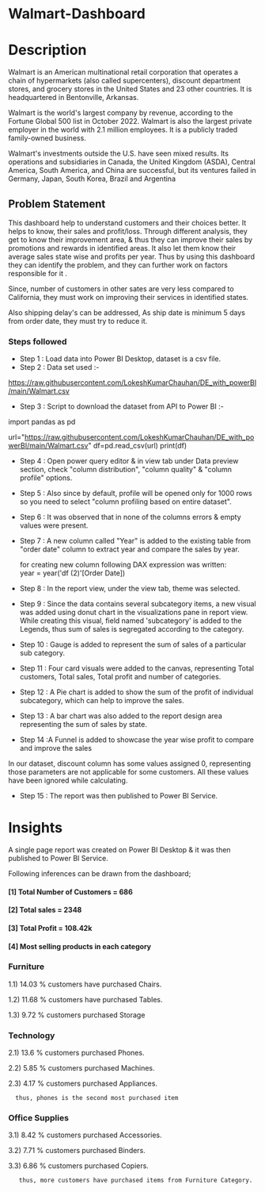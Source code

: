 # Walmart-Dashboard

# Description

Walmart is an American multinational retail corporation that operates a chain of hypermarkets (also called supercenters), discount department stores, and grocery stores in the United States and 23 other countries. It is headquartered in Bentonville, Arkansas.

Walmart is the world's largest company by revenue, according to the Fortune Global 500 list in October 2022. Walmart is also the largest private employer in the world with 2.1 million employees. It is a publicly traded family-owned business.

Walmart's investments outside the U.S. have seen mixed results. Its operations and subsidiaries in Canada, the United Kingdom (ASDA), Central America, South America, and China are successful, but its ventures failed in Germany, Japan, South Korea, Brazil and Argentina


## Problem Statement

This dashboard help to understand customers and their choices better. It helps to  know, their sales and profit/loss. Through different analysis, they get to know their improvement area, & thus they can improve their sales by promotions and rewards in identified areas. It also let them know their average sales state wise and profits per year. Thus by using this dashboard they can identify the problem, and they can further work on factors responsible for it .

Since, number of customers in other sates are very less compared to California, they must work on improving their services in identified states. 

Also shipping delay's can be addressed, As ship date is minimum 5 days from order date, they must try to reduce it.

### Steps followed 

- Step 1 : Load data into Power BI Desktop, dataset is a csv file.
- Step 2 : Data set used :-                                                        

https://raw.githubusercontent.com/LokeshKumarChauhan/DE_with_powerBI/main/Walmart.csv 

- Step 3 : Script to download the dataset from API to Power BI :-
      
import pandas as pd

url="https://raw.githubusercontent.com/LokeshKumarChauhan/DE_with_powerBI/main/Walmart.csv"
df=pd.read_csv(url)
print(df)

- Step 4 : Open power query editor & in view tab under Data preview section, check "column distribution", "column quality" & "column profile" options.
- Step 5 : Also since by default, profile will be opened only for 1000 rows so you need to select "column profiling based on entire dataset".
- Step 6 : It was observed that in none of the columns errors & empty values were present. 
- Step 7 : A new column called "Year" is added to the existing table from "order date" column to extract year and compare the sales by year.
  
   for creating new column following DAX expression was written:          
           year = year('df (2)'[Order Date])

- Step 8 : In the report view, under the view tab, theme was selected.
- Step 9 : Since the data contains several subcategory items, a new visual was added using donut chart in the visualizations pane in report view. While creating this visual, field named 'subcategory' is added to the Legends, thus sum of sales is segregated according to the category. 
- Step 10 : Gauge is added to represent the sum of sales of a particular sub category.  
- Step 11 : Four card visuals were added to the canvas, representing Total customers, Total sales, Total profit and number of categories.
- Step 12 : A Pie chart is added to show the sum  of the profit of individual subcategory, which can help to improve the sales.
- Step 13 : A bar chart was also added to the report design area representing the sum of sales by state. 
- Step 14 :A Funnel is added to showcase  the year wise profit to compare and improve the sales 

In our dataset, discount column has some values assigned 0, representing those parameters are not applicable for some customers. All these values have been ignored while calculating.

- Step 15 : The report was then published to Power BI Service.
 
 
# Insights

A single page report was created on Power BI Desktop & it was then published to Power BI Service.

Following inferences can be drawn from the dashboard;

#### [1] Total Number of Customers = 686

#### [2] Total sales = 2348

#### [3] Total Profit = 108.42k
  
#### [4] Most selling products in each category
 
### Furniture

 1.1) 14.03 % customers have purchased Chairs.

 1.2) 11.68 % customers have purchased Tables.

 1.3) 9.72 % customers purchased Storage


### Technology
 
 2.1)  13.6 % customers purchased Phones.
 
 2.2)  5.85 % customers purchased Machines.
 
 2.3)  4.17 % customers purchased Appliances.
 
      thus, phones is the second most purchased item


### Office Supplies
 
 3.1) 8.42 % customers purchased Accessories.
 
 3.2) 7.71 % customers purchased Binders.

 3.3) 6.86 % customers purchased Copiers.

       
       thus, more customers have purchased items from Furniture Category.



